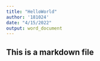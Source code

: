 ```yaml
---
title: "HelloWorld"
author: '181024'
date: "4/15/2022"
output: word_document
---
```


## This is a markdown file